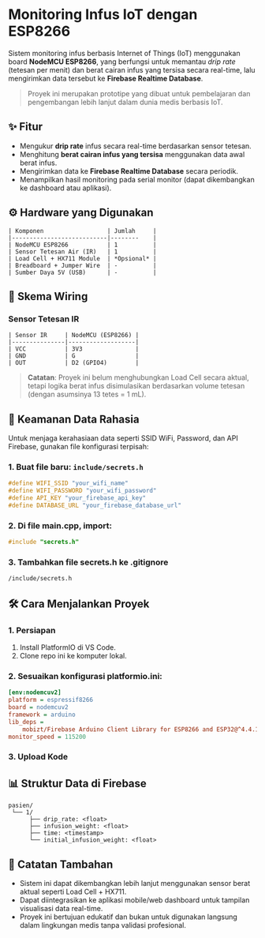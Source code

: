 # Monitoring Infus IoT dengan ESP8266

Sistem monitoring infus berbasis Internet of Things (IoT) menggunakan board **NodeMCU ESP8266**, yang berfungsi untuk memantau *drip rate* (tetesan per menit) dan berat cairan infus yang tersisa secara real-time, lalu mengirimkan data tersebut ke **Firebase Realtime Database**.

> Proyek ini merupakan prototipe yang dibuat untuk pembelajaran dan pengembangan lebih lanjut dalam dunia medis berbasis IoT.

## ✨ Fitur

- Mengukur **drip rate** infus secara real-time berdasarkan sensor tetesan.
- Menghitung **berat cairan infus yang tersisa** menggunakan data awal berat infus.
- Mengirimkan data ke **Firebase Realtime Database** secara periodik.
- Menampilkan hasil monitoring pada serial monitor (dapat dikembangkan ke dashboard atau aplikasi).

## ⚙️ Hardware yang Digunakan
```
| Komponen                  | Jumlah     |
|---------------------------|--------    |
| NodeMCU ESP8266           | 1          |
| Sensor Tetesan Air (IR)   | 1          |
| Load Cell + HX711 Module  | *Opsional* |
| Breadboard + Jumper Wire  | -          |
| Sumber Daya 5V (USB)      | -          |
```
## 🔌 Skema Wiring

### Sensor Tetesan IR
```
| Sensor IR     | NodeMCU (ESP8266) |
|---------------|-------------------|
| VCC           | 3V3               |
| GND           | G                 |
| OUT           | D2 (GPIO4)        |
```

> **Catatan**: Proyek ini belum menghubungkan Load Cell secara aktual, tetapi logika berat infus disimulasikan berdasarkan volume tetesan (dengan asumsinya 13 tetes = 1 mL).

## 🔐 Keamanan Data Rahasia

Untuk menjaga kerahasiaan data seperti SSID WiFi, Password, dan API Firebase, gunakan file konfigurasi terpisah:

### 1. Buat file baru: `include/secrets.h`
```cpp
#define WIFI_SSID "your_wifi_name"
#define WIFI_PASSWORD "your_wifi_password"
#define API_KEY "your_firebase_api_key"
#define DATABASE_URL "your_firebase_database_url"
```
### 2. Di file main.cpp, import:
```cpp
#include "secrets.h"
```

### 3. Tambahkan file secrets.h ke .gitignore
```
/include/secrets.h
```

## 🛠️ Cara Menjalankan Proyek
### 1. Persiapan
1. Install PlatformIO di VS Code.
2. Clone repo ini ke komputer lokal.

### 2. Sesuaikan konfigurasi platformio.ini:
```ini
[env:nodemcuv2]
platform = espressif8266
board = nodemcuv2
framework = arduino
lib_deps = 
	mobizt/Firebase Arduino Client Library for ESP8266 and ESP32@^4.4.14
monitor_speed = 115200
```

### 3. Upload Kode

## 📊 Struktur Data di Firebase
```
pasien/
 └── 1/
      ├── drip_rate: <float>
      ├── infusion_weight: <float>
      ├── time: <timestamp>
      └── initial_infusion_weight: <float>
```

## 📌 Catatan Tambahan
- Sistem ini dapat dikembangkan lebih lanjut menggunakan sensor berat aktual seperti Load Cell + HX711.
- Dapat diintegrasikan ke aplikasi mobile/web dashboard untuk tampilan visualisasi data real-time.
- Proyek ini bertujuan edukatif dan bukan untuk digunakan langsung dalam lingkungan medis tanpa validasi profesional.